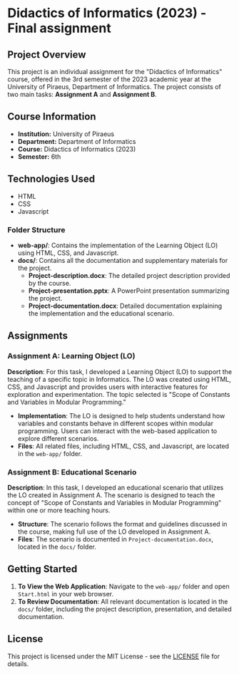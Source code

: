 # Didactics of Informatics (2023) - Final assignment

## Project Overview

This project is an individual assignment for the "Didactics of Informatics" course, offered in the 3rd semester of the 2023 academic year at the University of Piraeus, Department of Informatics. The project consists of two main tasks: **Assignment A** and **Assignment B**.

## Course Information
- **Institution:** University of Piraeus
- **Department:** Department of Informatics
- **Course:** Didactics of Informatics (2023)
- **Semester:** 6th

## Technologies Used

- HTML
- CSS
- Javascript

### Folder Structure

- **web-app/**: Contains the implementation of the Learning Object (LO) using HTML, CSS, and Javascript.
- **docs/**: Contains all the documentation and supplementary materials for the project.
  - **Project-description.docx**: The detailed project description provided by the course.
  - **Project-presentation.pptx**: A PowerPoint presentation summarizing the project.
  - **Project-documentation.docx**: Detailed documentation explaining the implementation and the educational scenario.

## Assignments

### Assignment A: Learning Object (LO)

**Description**: For this task, I developed a Learning Object (LO) to support the teaching of a specific topic in Informatics. The LO was created using HTML, CSS, and Javascript and provides users with interactive features for exploration and experimentation. The topic selected is "Scope of Constants and Variables in Modular Programming."

- **Implementation**: The LO is designed to help students understand how variables and constants behave in different scopes within modular programming. Users can interact with the web-based application to explore different scenarios.
- **Files**: All related files, including HTML, CSS, and Javascript, are located in the `web-app/` folder.

### Assignment B: Educational Scenario

**Description**: In this task, I developed an educational scenario that utilizes the LO created in Assignment A. The scenario is designed to teach the concept of "Scope of Constants and Variables in Modular Programming" within one or more teaching hours.

- **Structure**: The scenario follows the format and guidelines discussed in the course, making full use of the LO developed in Assignment A.
- **Files**: The scenario is documented in `Project-documentation.docx`, located in the `docs/` folder.

## Getting Started

1. **To View the Web Application**: Navigate to the `web-app/` folder and open `Start.html` in your web browser.
2. **To Review Documentation**: All relevant documentation is located in the `docs/` folder, including the project description, presentation, and detailed documentation.

## License

This project is licensed under the MIT License - see the [LICENSE](./LICENSE) file for details.
